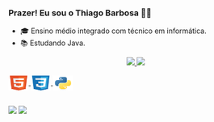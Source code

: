 ### Prazer! Eu sou o Thiago Barbosa 🤝🏼


- 🎓 Ensino médio integrado com técnico em informática.
- 📚 Estudando Java.

<div align="center">
  <a href="https://github.com/ThiagoJBarbosa">
  <img height="170em" src="https://github-readme-stats.vercel.app/api?username=ThiagoJBarbosa&show_icons=true&theme=dark&include_all_commits=true&count_private=true"/>
  <img height="170em" src="https://github-readme-stats.vercel.app/api/top-langs/?username=ThiagoJBarbosa&layout=compact&langs_count=7&theme=dark"/>
</div>
<div style="display: inline_block"><br>
  <img align="center" alt="imgHTML" height="30" width="40" src="https://raw.githubusercontent.com/devicons/devicon/master/icons/html5/html5-original.svg">
  <img align="center" alt="imgCSS" height="30" width="40" src="https://raw.githubusercontent.com/devicons/devicon/master/icons/css3/css3-original.svg">
  <img align="center" alt="imgPython" height="30" width="40" src="https://raw.githubusercontent.com/devicons/devicon/master/icons/python/python-original.svg">

##

<a href="https://www.linkedin.com/in/www.linkedin.com/in/thiago-barbosa-79bb70257" target="_blank"><img src="https://img.shields.io/badge/-LinkedIn-%230077B5?style=for-the-badge&logo=linkedin&logoColor=white" target="_blank"></a> 
 <a href="https://www.instagram.com/othiago_barbosa" target="_blank"><img src="https://img.shields.io/badge/-Instagram-%23E4405F?style=for-the-badge&logo=instagram&logoColor=white" target="_blank"></a>
